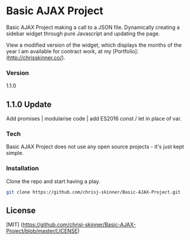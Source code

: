 # Basic AJAX Project

Basic AJAX Project making a call to a JSON file. Dynamically creating a sidebar widget through pure Javascript and updating the page.

View a modified version of the widget, which displays the months of the year I am available for contract work, at my [Portfolio]: (http://chrisskinner.co/).

### Version
1.1.0

## 1.1.0 Update
Add promises | modularise code | add ES2016 const / let in place of var.

### Tech
Basic AJAX Project does not use any open source projects -  it's just kept simple.

### Installation
Clone the repo and start having a play.

```sh
git clone https://github.com/chrisj-skinner/Basic-AJAX-Project.git
```

License
----

[MIT] (https://github.com/chrisj-skinner/Basic-AJAX-Project/blob/master/LICENSE)
